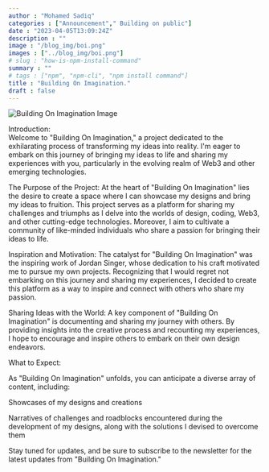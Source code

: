 ```yaml
---
author : "Mohamed Sadiq"
categories : ["Announcement"," Building on public"]
date : "2023-04-05T13:09:24Z"
description : ""
image : "/blog_img/boi.png"
images : ["../blog_img/boi.png"]
# slug : "how-is-npm-install-command"
summary : ""
# tags : ["npm", "npm-cli", "npm install command"]
title : "Building On Imagination."
draft : false
---
```


![Building On Imagination Image](../blog_img/boi.png)

Introduction:   
Welcome to "Building On Imagination," a project dedicated to the exhilarating process of transforming my ideas into reality. I'm eager to embark on this journey of bringing my ideas to life and sharing my experiences with you, particularly in the evolving realm of Web3 and other emerging technologies.

The Purpose of the Project:
At the heart of "Building On Imagination" lies the desire to create a space where I can showcase my designs and bring my ideas to fruition. This project serves as a platform for sharing my challenges and triumphs as I delve into the worlds of design, coding, Web3, and other cutting-edge technologies. Moreover, I aim to cultivate a community of like-minded individuals who share a passion for bringing their ideas to life.

Inspiration and Motivation:
The catalyst for "Building On Imagination" was the inspiring work of Jordan Singer, whose dedication to his craft motivated me to pursue my own projects. Recognizing that I would regret not embarking on this journey and sharing my experiences, I decided to create this platform as a way to inspire and connect with others who share my passion.

Sharing Ideas with the World:
A key component of "Building On Imagination" is documenting and sharing my journey with others. By providing insights into the creative process and recounting my experiences, I hope to encourage and inspire others to embark on their own design endeavors.

What to Expect:

As "Building On Imagination" unfolds, you can anticipate a diverse array of content, including:

Showcases of my designs and creations

Narratives of challenges and roadblocks encountered during the development of my designs, along with the solutions I devised to overcome them

Stay tuned for updates, and be sure to subscribe to the newsletter for the latest updates from "Building On Imagination."